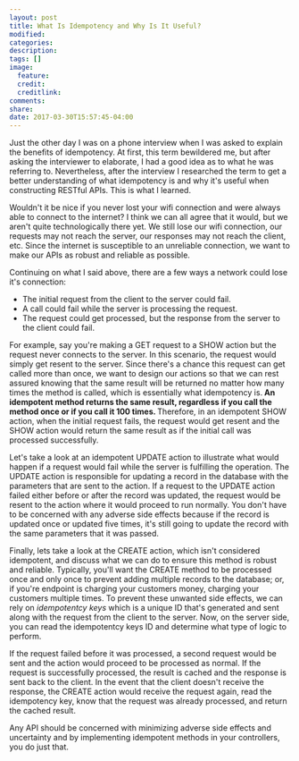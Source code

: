 ```yaml
---
layout: post
title: What Is Idempotency and Why Is It Useful?
modified:
categories:
description:
tags: []
image:
  feature:
  credit:
  creditlink:
comments:
share:
date: 2017-03-30T15:57:45-04:00
---
```


Just the other day I was on a phone interview when I was asked to explain the benefits of idempotency. At first, this term bewildered me, but after asking the interviewer to elaborate, I had a good idea as to what he was referring to. Nevertheless, after the interview I researched the term to get a better understanding of what idempotency is and why it's useful when constructing RESTful APIs. This is what I learned.

Wouldn't it be nice if you never lost your wifi connection and were always able to connect to the internet? I think we can all agree that it would, but we aren't quite technologically there yet. We still lose our wifi connection, our requests may not reach the server, our responses may not reach the client, etc. Since the internet is susceptible to an unreliable connection, we want to make our APIs as robust and reliable as possible.

Continuing on what I said above, there are a few ways a network could lose it's connection:

* The initial request from the client to the server could fail.
* A call could fail while the server is processing the request.
* The request could get processed, but the response from the server to the client could fail.

For example, say you're making a GET request to a SHOW action but the request never connects to the server. In this scenario, the request would simply get resent to the server. Since there's a chance this request can get called more than once, we want to design our actions so that we can rest assured knowing that the same result will be returned no matter how many times the method is called, which is essentially what idempotency is.<strong> An idempotent method returns the same result, regardless if you call the method once or if you call it 100 times. </strong> Therefore, in an idempotent SHOW action, when the initial request fails, the request would get resent and the SHOW action would return the same result as if the initial call was processed successfully.

Let's take a look at an idempotent UPDATE action to illustrate what would happen if a request would fail while the server is fulfilling the operation. The UPDATE action is responsible for updating a record in the database with the parameters that are sent to the action. If a request to the UPDATE action failed either before or after the record was updated, the request would be resent to the action where it would proceed to run normally. You don't have to be concerned with any adverse side effects because if the record is updated once or updated five times, it's still going to update the record with the same parameters that it was passed.

Finally, lets take a look at the CREATE action, which isn't considered idempotent, and discuss what we can do to ensure this method is robust and reliable. Typically, you'll want the CREATE method to be processed once and only once to prevent adding multiple records to the database; or, if you're endpoint is charging your customers money, charging your customers multiple times. To prevent these unwanted side effects, we can rely on <i>idempotentcy keys</i> which is a unique ID that's generated and sent along with the request from the client to the server. Now, on the server side, you can read the idempotentcy keys ID and determine what type of logic to perform.

If the request failed before it was processed, a second request would be sent and the action would proceed to be processed as normal. If the request is successfully processed, the result is cached and the response is sent back to the client. In the event that the client doesn't receive the response, the CREATE action would receive the request again, read the idempotency key, know that the request was already processed, and return the cached result.

Any API should be concerned with minimizing adverse side effects and uncertainty and by implementing idempotent methods in your controllers, you do just that.   
